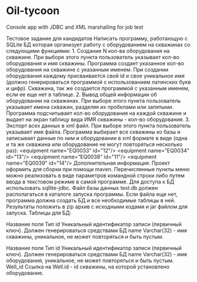 # Oil-tycoon
Console app with JDBC and XML marshalling for job test

Тестовое задание для кандидатов
Написать программу, работающую с SQLite  БД которая организует работу с оборудованием на скважинах со следующими функциями:
    1. Создание N кол-ва оборудования на скважине.
При выборе этого пункта пользователь указывает кол-во оборудования и имя скважины.
Программа создает указанное кол-во оборудования на скважине с указанным именем. При создании оборудования каждому присваивается свой id и свое уникальное имя (должно генерироваться программой с использованием латинских букв и цифр).
Скважина, так же создается программой с указанным именем, если ее еще нет в таблице.
    2. Вывод общей информации об оборудовании на скважинах.
При выборе этого пункта пользователь указывает имена скважин, разделяя их пробелами или запятыми.
Программа подсчитывает кол-во оборудования на каждой скважине и выдает на экран таблицу вида ИМЯ скважины - кол-во оборудования.
    3. Экспорт всех данных в xml файл.
При выборе этого пункта пользователь указывает имя файла.
Программа выбирает все скважины из базы и записывает данные по ним и оборудовании  в xml формате в виде (одна и та же скважина или оборудование не могут повторяться несколько раз):
<dbinfo>
  <well name="АААА"  id="123">
    <equipment name=”EQ0033" id="12"/>
    <equipment name=”EQ0034" id="13"/>
  </well>
  <well name="BBBB"  id="124">
    <equipment name=”EQ0038" id="11"/>
    <equipment name=”EQ0039" id="14"/>
  </well>
</dbinfo >
Дополнительная информация:
Проект оформить для сборки при помощи maven.
Перечисленные пункты меню можно реализовать в виде параметров командной строки либо путем ввода в текстовом режиме в самой программе.
Для доступа к БД использовать sqllite-jdbc.
Файл базы данных test.db должен располагаться в каталоге запуска программы.
Если файла еще нет, программа должна создать БД и все необходимые таблицы в ней.
Результаты положить в zip архив с исходными кодами и jar файлом для запуска.
Таблицы для БД:

Название поля     Тип 
id                Уникальный идентификатор записи (первичный ключ). Должен генерироваться средствами БД
name              Varchar(32) - имя скважины, уникальное, не может повторяться и быть пустым.

Название поля     Тип
id                Уникальный идентификатор записи (первичный ключ). Должен генерироваться средствами БД
name              Varchar(32) - имя оборудования, уникальное, не может повторяться и быть пустым.
Well_id           Ссылка на Well.id - id скважины, на которой установлено оборудование.
